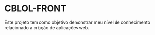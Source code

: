 # CBLOL-FRONT
Este projeto tem como objetivo demonstrar meu nível de conhecimento relacionado a criação de aplicações web.
